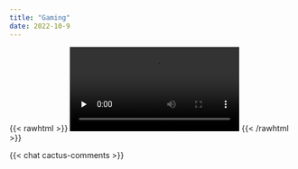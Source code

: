 ```yaml
---
title: "Gaming"
date: 2022-10-9
---
```


{{< rawhtml >}}
  <vds-media>
     <vds-hls
       controls
       poster="https://customer-m033z5x00ks6nunl.cloudflarestream.com/b236bde30eb07b9d01318940e5fc3eda/thumbnails/thumbnail.jpg"
     >
       <video
         controls
         src="https://customer-m033z5x00ks6nunl.cloudflarestream.com/b236bde30eb07b9d01318940e5fc3eda/manifest/video.m3u8?betaCodecSuggestion=av1"
         preload="none"
       ></video>
     </vds-hls>
   </vds-media>
{{< /rawhtml >}}

{{< chat cactus-comments >}}
